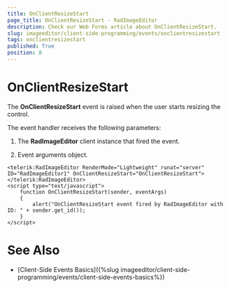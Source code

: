 ```yaml
---
title: OnClientResizeStart
page_title: OnClientResizeStart - RadImageEditor
description: Check our Web Forms article about OnClientResizeStart.
slug: imageeditor/client-side-programming/events/onclientresizestart
tags: onclientresizestart
published: True
position: 8
---
```


# OnClientResizeStart




The **OnClientResizeStart** event is raised when the user starts resizing the control.

The event handler receives the following parameters:

1. The **RadImageEditor** client instance that fired the event.

1. Event arguments object.

````ASP.NET
<telerik:RadImageEditor RenderMode="Lightweight" runat="server" ID="RadImageEditor1" OnClientResizeStart="OnClientResizeStart"></telerik:RadImageEditor>
<script type="text/javascript">
    function OnClientResizeStart(sender, eventArgs)
    {
        alert("OnClientResizeStart event fired by RadImageEditor with ID: " + sender.get_id());
    }
</script>
````



# See Also

 * [Client-Side Events Basics]({%slug imageeditor/client-side-programming/events/client-side-events-basics%})
